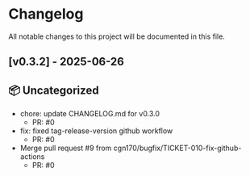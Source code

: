 # Changelog

All notable changes to this project will be documented in this file.
## [v0.3.2] - 2025-06-26

## 📦 Uncategorized

- chore: update CHANGELOG.md for v0.3.0
   - PR: #0
- fix: fixed tag-release-version github workflow
   - PR: #0
- Merge pull request #9 from cgn170/bugfix/TICKET-010-fix-github-actions
   - PR: #0




